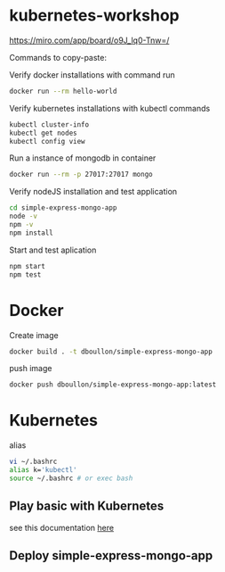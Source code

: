 # kubernetes-workshop
https://miro.com/app/board/o9J_lq0-Tnw=/

Commands to copy-paste:

Verify docker installations with command run
```bash
docker run --rm hello-world
```

Verify kubernetes installations with kubectl commands
```bash
kubectl cluster-info
kubectl get nodes
kubectl config view
```

Run a instance of mongodb in container
```bash
docker run --rm -p 27017:27017 mongo
```

Verify nodeJS installation and test application
```bash
cd simple-express-mongo-app
node -v
npm -v
npm install
```

Start and test aplication
```bash
npm start
npm test
```

# Docker

Create image
```bash
docker build . -t dboullon/simple-express-mongo-app
```

push image
```bash
docker push dboullon/simple-express-mongo-app:latest
```

# Kubernetes 

alias
```bash
vi ~/.bashrc
alias k='kubectl'
source ~/.bashrc # or exec bash
```

## Play basic with Kubernetes

see this documentation [here](k8s\README.md)

## Deploy simple-express-mongo-app